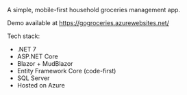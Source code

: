 A simple, mobile-first household groceries management app.

Demo available at https://gogroceries.azurewebsites.net/

Tech stack:

- .NET 7
- ASP.NET Core 
- Blazor + MudBlazor
- Entity Framework Core (code-first)
- SQL Server
- Hosted on Azure
